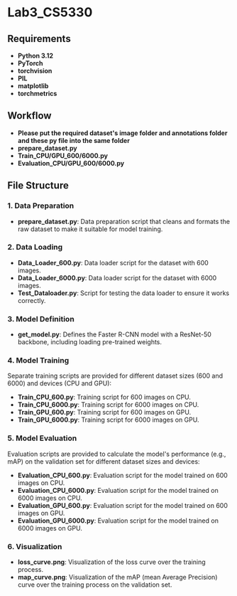 # Lab3_CS5330

## Requirements

- **Python 3.12** 
- **PyTorch**
- **torchvision**
- **PIL**
- **matplotlib**
- **torchmetrics**

## Workflow
- **Please put the required dataset's image folder and annotations folder and these py file into the same folder**
- **prepare_dataset.py**
- **Train_CPU/GPU_600/6000.py**
- **Evaluation_CPU/GPU_600/6000.py**

## File Structure

### 1. Data Preparation

- **prepare_dataset.py**: Data preparation script that cleans and formats the raw dataset to make it suitable for model training.

### 2. Data Loading

- **Data_Loader_600.py**: Data loader script for the dataset with 600 images.
- **Data_Loader_6000.py**: Data loader script for the dataset with 6000 images.
- **Test_Dataloader.py**: Script for testing the data loader to ensure it works correctly.

### 3. Model Definition

- **get_model.py**: Defines the Faster R-CNN model with a ResNet-50 backbone, including loading pre-trained weights.

### 4. Model Training

Separate training scripts are provided for different dataset sizes (600 and 6000) and devices (CPU and GPU):

- **Train_CPU_600.py**: Training script for 600 images on CPU.
- **Train_CPU_6000.py**: Training script for 6000 images on CPU.
- **Train_GPU_600.py**: Training script for 600 images on GPU.
- **Train_GPU_6000.py**: Training script for 6000 images on GPU.

### 5. Model Evaluation

Evaluation scripts are provided to calculate the model's performance (e.g., mAP) on the validation set for different dataset sizes and devices:

- **Evaluation_CPU_600.py**: Evaluation script for the model trained on 600 images on CPU.
- **Evaluation_CPU_6000.py**: Evaluation script for the model trained on 6000 images on CPU.
- **Evaluation_GPU_600.py**: Evaluation script for the model trained on 600 images on GPU.
- **Evaluation_GPU_6000.py**: Evaluation script for the model trained on 6000 images on GPU.

### 6. Visualization

- **loss_curve.png**: Visualization of the loss curve over the training process.
- **map_curve.png**: Visualization of the mAP (mean Average Precision) curve over the training process on the validation set.

